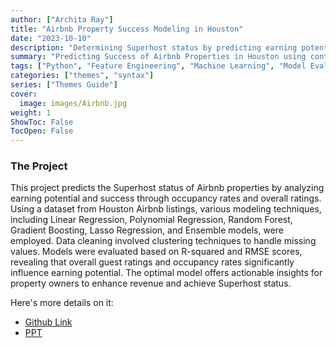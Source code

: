 ```yaml
---
author: ["Archita Ray"]
title: "Airbnb Property Success Modeling in Houston"
date: "2023-10-10"
description: "Determining Superhost status by predicting earning potential of Houston Airbnb properties"
summary: "Predicting Success of Airbnb Properties in Houston using controllable & uncontrollable features"
tags: ["Python", "Feature Engineering", "Machine Learning", "Model Evaluation", "Excel", "Statistical Modelling", "Data Preprocessing", ,"NumPy","Pandas","NLP"]
categories: ["themes", "syntax"]
series: ["Themes Guide"]
cover:
  image: images/Airbnb.jpg
weight: 1
ShowToc: False
TocOpen: False
---
```


### The Project

This project predicts the Superhost status of Airbnb properties by analyzing earning potential and success through occupancy rates and overall ratings. Using a dataset from Houston Airbnb listings, various modeling techniques, including Linear Regression, Polynomial Regression, Random Forest, Gradient Boosting, Lasso Regression, and Ensemble models, were employed. Data cleaning involved clustering techniques to handle missing values. Models were evaluated based on R-squared and RMSE scores, revealing that overall guest ratings and occupancy rates significantly influence earning potential. The optimal model offers actionable insights for property owners to enhance revenue and achieve Superhost status.


Here's more details on it:
- [Github Link](https://github.com/archita612/AirBnB_Superhost)
- [PPT](https://github.com/archita612/AirBnB_Superhost/blob/main/AirBnB_Houston.pptx)